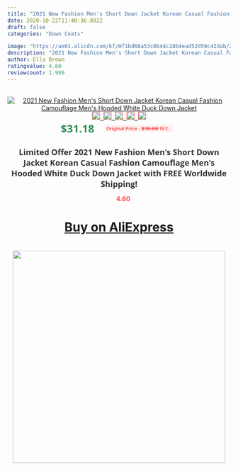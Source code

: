```yaml
---
title: "2021 New Fashion Men's Short Down Jacket Korean Casual Fashion Camouflage Men's Hooded White Duck Down Jacket"
date: 2020-10-22T11:40:36.892Z
draft: false
categories: "Down Coats"

image: "https://ae01.alicdn.com/kf/Hf1bd68a53c0b44c28b4ead52d59c42dab/2021-New-Fashion-Men-s-Short-Down-Jacket-Korean-Casual-Fashion-Camouflage-Men-s-Hooded-White.jpg"
description: "2021 New Fashion Men's Short Down Jacket Korean Casual Fashion Camouflage Men's Hooded White Duck Down Jacket"
author: Ella Brown
ratingvalue: 4.60
reviewcount: 1.999
---
```

<br>
<div style="text-align: center;">
<a href="https://s.click.aliexpress.com/e/_AgL5WH" target="_blank" rel="nofollow noopener noreferrer"><img alt="2021 New Fashion Men's Short Down Jacket Korean Casual Fashion Camouflage Men's Hooded White Duck Down Jacket" class="magnifier-image" src="https://ae01.alicdn.com/kf/Hf1bd68a53c0b44c28b4ead52d59c42dab/2021-New-Fashion-Men-s-Short-Down-Jacket-Korean-Casual-Fashion-Camouflage-Men-s-Hooded-White.jpg_640x640.jpg">
<br>
<img style="border:1px solid salmon" src="https://ae01.alicdn.com/kf/Hf1bd68a53c0b44c28b4ead52d59c42dab/2021-New-Fashion-Men-s-Short-Down-Jacket-Korean-Casual-Fashion-Camouflage-Men-s-Hooded-White.jpg_120x120.jpg">&nbsp;&nbsp;<img style="border:1px solid salmon" src="https://ae01.alicdn.com/kf/H63d2d736302d4bfeb8543eac8edb7b25V/2021-New-Fashion-Men-s-Short-Down-Jacket-Korean-Casual-Fashion-Camouflage-Men-s-Hooded-White.jpg_120x120.jpg">&nbsp;&nbsp;<img style="border:1px solid salmon" src="https://ae01.alicdn.com/kf/H5e70cb0d6bf04d46bdda7f35212e9e70p/2021-New-Fashion-Men-s-Short-Down-Jacket-Korean-Casual-Fashion-Camouflage-Men-s-Hooded-White.jpg_120x120.jpg">&nbsp;&nbsp;<img style="border:1px solid salmon" src="https://ae01.alicdn.com/kf/H7420c38b4d7e465f93b379d55ed03c6an/2021-New-Fashion-Men-s-Short-Down-Jacket-Korean-Casual-Fashion-Camouflage-Men-s-Hooded-White.jpg_120x120.jpg">&nbsp;&nbsp;<img style="border:1px solid salmon" src="https://ae01.alicdn.com/kf/Hf50935186aab47ce9c835cda15db384e3/2021-New-Fashion-Men-s-Short-Down-Jacket-Korean-Casual-Fashion-Camouflage-Men-s-Hooded-White.jpg_120x120.jpg"></a></div><br0>
<div style="text-align: center;"><span style="background-color: white; border: 0px; box-sizing: border-box; color: seagreen; display: inline-block; font-family: &quot;open sans&quot; , &quot;arial&quot; , &quot;helvetica&quot; , sans-serif , &quot;heiti&quot;; font-size: 24px; font-stretch: inherit; font-weight: 700; line-height: inherit; margin: 0px 10px 0px 0px; padding: 0px; vertical-align: middle;">$31.18 </span>
<span style="background: rgb(255 , 241 , 241); border-radius: 3px; border: 0px; box-sizing: border-box; color: #ff4747; display: inline-block; font-family: inherit; font-size: 12px; font-stretch: inherit; font-style: inherit; font-variant: inherit; font-weight: 600; line-height: inherit; margin: 0px; padding: 2px 5px; transform: scale(0.9); vertical-align: middle;">Original Price : <b style="text-decoration: line-through;">$36.68 </b> 15%&nbsp;&nbsp;</span></div>
<h1 style="color: #333333; display: inline-block; font-family: &quot;open sans&quot; , &quot;arial&quot; , &quot;helvetica&quot; , sans-serif , &quot;heiti&quot;; font-size: 18px; font-stretch: inherit; font-weight: 700; text-align: center;">Limited Offer 2021 New Fashion Men's Short Down Jacket Korean Casual Fashion Camouflage Men's Hooded White Duck Down Jacket with FREE Worldwide Shipping!</h1>
<div style="color: #ff4747; text-align: center;">
<img src="https://4.bp.blogspot.com/-M0ZcTcb-5uY/XleCXlxnR4I/AAAAAAAAAEc/OrjgMkXV1oMQFaCRZj5HQwOCBcu3w1FegCPcBGAYYCw/s1600/star.png" style="height: 15px;">&nbsp;<b>4.60</b></div>
<div class="button_cont" align="center"><a class="buynow_a" href="https://s.click.aliexpress.com/e/_AgL5WH" target="_blank" rel="nofollow noopener noreferrer"><H1>Buy on AliExpress</H1></a></div><br>
<div class="separator" style="clear: both; text-align: center;">
<img src="https://lh3.googleusercontent.com/-pTy5HemUv9M/XlePHvY0dAI/AAAAAAAAAE4/0nX5iRUoIWY8eMW9Dpxeirr157OZliDIgCLcBGAsYHQ/s1600/badge.gif" width="480">
</div>
